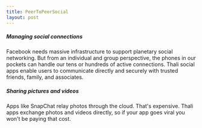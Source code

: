 ```yaml
---
title: PeerToPeerSocial
layout: post
---
```


##### Managing social connections #####

Facebook needs massive infrastructure to support planetary social networking. But from an individual and group perspective, the phones in our pockets can handle our tens or hundreds of active connections. Thali social apps enable users to communicate directly and securely with trusted friends, family, and associates. 

##### Sharing pictures and videos #####

Apps like SnapChat relay photos through the cloud. That's expensive. Thali apps exchange photos and videos directly, so if your app goes viral you won't be paying that cost. 
